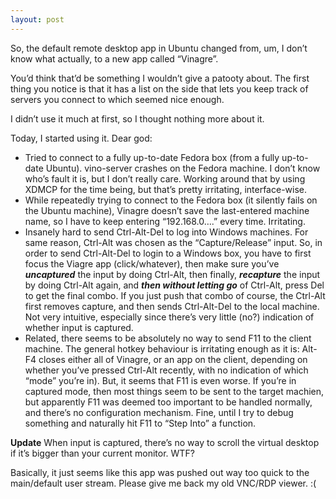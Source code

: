 ```yaml
---
layout: post
---
```


So, the default remote desktop app in Ubuntu changed from, um, I don&#8217;t
know what actually, to a new app called &#8220;Vinagre&#8221;.

You&#8217;d think that&#8217;d be something I wouldn&#8217;t give a patooty
about. The first thing you notice is that it has a list on the side that lets
you keep track of servers you connect to which seemed nice enough.

I didn&#8217;t use it much at first, so I thought nothing more about it.

Today, I started using it. Dear god:

* Tried to connect to a fully up-to-date Fedora box (from a fully up-to-date
  Ubuntu). vino-server crashes on the Fedora machine. I don&#8217;t know
  who&#8217;s fault it is, but I don&#8217;t really care. Working around that
  by using XDMCP for the time being, but that&#8217;s pretty irritating,
  interface-wise.
* While repeatedly trying to connect to the Fedora box (it silently fails on
  the Ubuntu machine), Vinagre doesn&#8217;t save the last-entered machine
  name, so I have to keep entering &#8220;192.168.0&#8230;.&#8221; every time.
  Irritating.
* Insanely hard to send Ctrl-Alt-Del to log into Windows machines. For same
  reason, Ctrl-Alt was chosen as the &#8220;Capture/Release&#8221; input. So,
  in order to send Ctrl-Alt-Del to login to a Windows box, you have to first
  focus the Viagre app (click/whatever), then make sure you&#8217;ve
  ***uncaptured*** the input by doing Ctrl-Alt, then finally, ***recapture***
  the input by doing Ctrl-Alt again, and ***then without letting go*** of
  Ctrl-Alt, press Del to get the final combo. If you just push that combo of
  course, the Ctrl-Alt first removes capture, and then sends Ctrl-Alt-Del to
  the local machine. Not very intuitive, especially since there&#8217;s very
  little (no?) indication of whether input is captured.
* Related, there seems to be absolutely no way to send F11 to the client
  machine. The general hotkey behaviour is irritating enough as it is: Alt-F4
  closes either all of Vinagre, or an app on the client, depending on whether
  you&#8217;ve pressed Ctrl-Alt recently, with no indication of which
  &#8220;mode&#8221; you&#8217;re in). But, it seems that F11 is even worse.
  If you&#8217;re in captured mode, then most things seem to be sent to the
  target machien, but apparently F11 was deemed too important to be handled
  normally, and there&#8217;s no configuration mechanism. Fine, until I try to
  debug something and naturally hit F11 to &#8220;Step Into&#8221; a function.

**Update** When input is captured, there&#8217;s no way to scroll the virtual
desktop if it&#8217;s bigger than your current monitor. WTF?

Basically, it just seems like this app was pushed out way too quick to the
main/default user stream. Please give me back my old VNC/RDP viewer. :(

